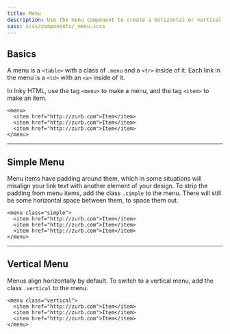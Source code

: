 ```yaml
---
title: Menu
description: Use the menu component to create a horizontal or vertical list of links.
sass: scss/components/_menu.scss
---
```


## Basics

A menu is a `<table>` with a class of `.menu` and a `<tr>` inside of it. Each link in the menu is a `<td>` with an `<a>` inside of it.

In Inky HTML, use the tag `<menu>` to make a menu, and the tag `<item>` to make an item.

```inky_example
<menu>
  <item href="http://zurb.com">Item</item>
  <item href="http://zurb.com">Item</item>
  <item href="http://zurb.com">Item</item>
</menu>
```

---

## Simple Menu

Menu items have padding around them, which in some situations will misalign your link text with another element of your design. To strip the padding from menu items, add the class `.simple` to the menu. There will still be some horizontal space between them, to space them out.

```inky_example
<menu class="simple">
  <item href="http://zurb.com">Item</item>
  <item href="http://zurb.com">Item</item>
  <item href="http://zurb.com">Item</item>
</menu>
```

---

## Vertical Menu

Menus align horizontally by default. To switch to a vertical menu, add the class `.vertical` to the menu.

```inky_example
<menu class="vertical">
  <item href="http://zurb.com">Item</item>
  <item href="http://zurb.com">Item</item>
  <item href="http://zurb.com">Item</item>
</menu>
```
